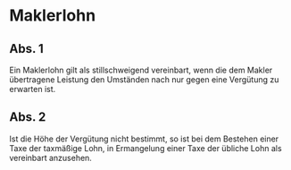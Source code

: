 # Maklerlohn



## Abs. 1

 Ein Maklerlohn gilt als stillschweigend vereinbart, wenn die dem Makler übertragene Leistung den Umständen nach nur gegen eine Vergütung zu erwarten ist.

## Abs. 2

 Ist die Höhe der Vergütung nicht bestimmt, so ist bei dem Bestehen einer Taxe der taxmäßige Lohn, in Ermangelung einer Taxe der übliche Lohn als vereinbart anzusehen. 

